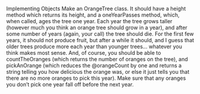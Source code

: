 Implementing Objects
Make an OrangeTree class. It should have a height method which returns its height, and a oneYearPasses method, which, when called, ages the tree one year. Each year the tree grows taller (however much you think an orange tree should grow in a year), and after some number of years (again, your call) the tree should die. For the first few years, it should not produce fruit, but after a while it should, and I guess that older trees produce more each year than younger trees... whatever you think makes most sense. And, of course, you should be able to countTheOranges (which returns the number of oranges on the tree), and pickAnOrange (which reduces the @orangeCount by one and returns a string telling you how delicious the orange was, or else it just tells you that there are no more oranges to pick this year). Make sure that any oranges you don’t pick one year fall off before the next year.